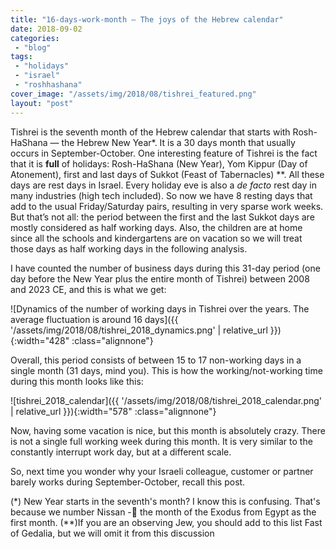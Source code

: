 ```yaml
---
title: "16-days-work-month — The joys of the Hebrew calendar"
date: 2018-09-02
categories: 
 - "blog"
tags: 
 - "holidays"
 - "israel"
 - "roshhashana"
cover_image: "/assets/img/2018/08/tishrei_featured.png"
layout: "post"
---
```


Tishrei is the seventh month of the Hebrew calendar that starts with Rosh-HaShana — the Hebrew New Year*. It is a 30 days month that usually occurs in September-October. One interesting feature of Tishrei is the fact that it is **full** of holidays: Rosh-HaShana (New Year), Yom Kippur (Day of Atonement), first and last days of Sukkot (Feast of Tabernacles) **. All these days are rest days in Israel. Every holiday eve is also a *de facto* rest day in many industries (high tech included). So now we have 8 resting days that add to the usual Friday/Saturday pairs, resulting in very sparse work weeks. But that’s not all: the period between the first and the last Sukkot days are mostly considered as half working days. Also, the children are at home since all the schools and kindergartens are on vacation so we will treat those days as half working days in the following analysis.

I have counted the number of business days during this 31-day period (one day before the New Year plus the entire month of Tishrei) between 2008 and 2023 CE, and this is what we get:

![Dynamics of the number of working days in Tishrei over the years. The average fluctuation is around 16 days]({{ '/assets/img/2018/08/tishrei_2018_dynamics.png' | relative_url }}){:width="428" :class="alignnone"}

Overall, this period consists of between 15 to 17 non-working days in a single month (31 days, mind you). This is how the working/not-working time during this month looks like this:

![tishrei_2018_calendar]({{ '/assets/img/2018/08/tishrei_2018_calendar.png' | relative_url }}){:width="578" :class="alignnone"}

Now, having some vacation is nice, but this month is absolutely crazy. There is not a single full working week during this month. It is very similar to the constantly interrupt work day, but at a different scale.

So, next time you wonder why your Israeli colleague, customer or partner barely works during September-October, recall this post.

(*) New Year starts in the seventh's month? I know this is confusing. That's because we number Nissan - the month of the Exodus from Egypt as the first month.
(**)If you are an observing Jew, you should add to this list Fast of Gedalia, but we will omit it from this discussion
